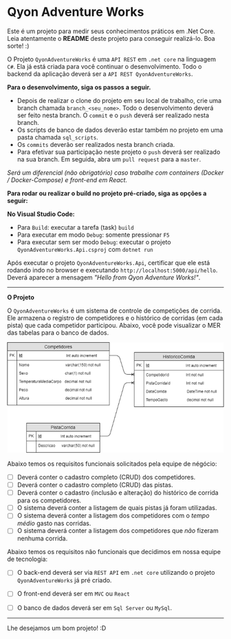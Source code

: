 # Qyon Adventure Works

Este é um projeto para medir seus conhecimentos práticos em .Net Core.
Leia atentamente o **README** deste projeto para conseguir realizá-lo.
Boa sorte! :)

O Projeto `QyonAdventureWorks` é uma `API REST` em `.net core` na linguagem `C#`.
Ela já está criada para você continuar o desenvolvimento.
Todo o backend da aplicação deverá ser a `API REST QyonAdventureWorks`.

**Para o desenvolvimento, siga os passos a seguir.**

*   Depois de realizar o clone do projeto em seu local de trabalho, crie uma branch chamada `branch_<seu_nome>`. Todo o desenvolvimento deverá ser feito nesta branch. O `commit` e o `push` deverá ser realizado nesta branch.
*   Os scripts de banco de dados deverão estar também no projeto em uma pasta chamada `sql_scripts`.
*   Os `commits` deverão ser realizados nesta branch criada.
*   Para efetivar sua participação neste projeto o `push` deverá ser realizado na sua branch. Em seguida, abra um `pull request` para a `master`.

*Será um diferencial (não obrigatório) caso trabalhe com containers (Docker / Docker-Compose) e front-end em React.*

**Para rodar ou realizar o build no projeto pré-criado, siga as opções a seguir:**

**No Visual Studio Code:**
*  Para `Build`: executar a tarefa (task) `build`
*  Para executar em modo `Debug`: somente pressionar `F5`
*  Para executar sem ser modo `Debug`: executar o projeto `QyonAdventureWorks.Api.csproj` com  `dotnet run`

Após executar o projeto `QyonAdventureWorks.Api`, certificar que ele está rodando indo no browser e executando `http://localhost:5000/api/hello`. Deverá aparecer a mensagem *"Hello from Qyon Adventure Works!"*.

---

**O Projeto**

O `QyonAdventureWorks` é um sistema de controle de competições de corrida. Ele armazena o registro de competidores e o histórico de corridas (em cada pista) que cada competidor participou.
Abaixo, você pode visualizar o MER das tabelas para o banco de dados.

![](MER.png)

Abaixo temos os requisitos funcionais solicitados pela equipe de négócio:

* [ ]  Deverá conter o cadastro completo (CRUD) dos competidores.
* [ ]  Deverá conter o cadastro completo (CRUD) das pistas.
* [ ]  Deverá conter o cadastro (inclusão e alteração) do histórico de corrida para os competidores.
* [ ]  O sistema deverá conter a listagem de quais pistas já foram utilizadas.
* [ ]  O sistema deverá conter a listagem dos competidores com o *tempo médio* gasto nas corridas.
* [ ]  O sistema deverá conter a listagem dos competidores que *não* fizeram nenhuma corrida.

Abaixo temos os requisitos não funcionais que decidimos em nossa equipe de tecnologia:

* [ ] O back-end deverá ser via `REST API` em `.net core` utilizando o projeto `QyonAdventureWorks` já pré criado.
* [ ] O front-end deverá ser em `MVC` ou `React`
* [ ] O banco de dados deverá ser em `Sql Server` ou `MySql`.


---

Lhe desejamos um bom projeto! :D
